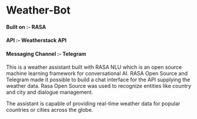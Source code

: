 # Weather-Bot

#### Built on :- RASA
#### API :- Weatherstack API
#### Messaging Channel :- Telegram

This is a weather assistant built with RASA NLU which is an open source machine learning framework for conversational AI. RASA Open Source and Telegram made it possible to build a chat interface for the API supplying the weather data. Rasa Open Source was used to recognize entities like country and city and dialogue management.

The assistant is capable of providing real-time weather data for popular countries or cities across the globe.


